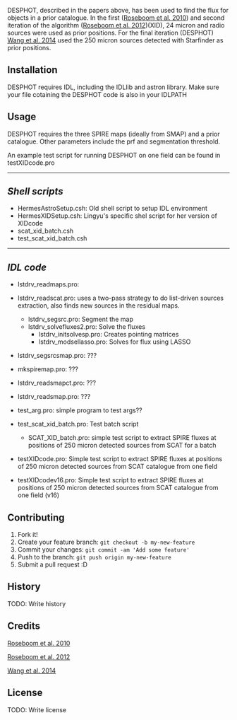 
DESPHOT, described in the papers above, has been used to find the flux for objects in a prior catalogue. In the first ([Roseboom et al. 2010](http://adsabs.harvard.edu/cgi-bin/bib_query?arXiv:1009.1658)) and second iteration of the algorithm ([Roseboom et al. 2012](http://adsabs.harvard.edu/abs/2012MNRAS.419.2758R))(XID), 24 micron and radio sources were used as prior positions. For the final iteration (DESPHOT) [Wang et al. 2014](http://adsabs.harvard.edu/cgi-bin/bib_query?arXiv:1312.0552) used the 250 micron sources detected with Starfinder as prior positions.


## Installation

DESPHOT requires IDL, including the IDLlib and astron library. Make sure your file cotaining the DESPHOT code is also in your IDLPATH

## Usage
DESPHOT requires the three SPIRE maps (ideally from SMAP) and a prior catalogue. Other parameters include the prf and segmentation threshold.

An example test script for running DESPHOT on one field can be found in testXIDcode.pro


---
***Shell scripts***
----
-   HermesAstroSetup.csh: Old shell script to setup IDL environment
-   HermesXIDSetup.csh: Lingyu's specific shel script for her version of XIDcode
-   scat_xid_batch.csh
-   test_scat_xid_batch.csh

---
***IDL code***
----

-   lstdrv_readmaps.pro: 
-   lstdrv_readscat.pro: uses a two-pass strategy to do list-driven sources extraction, also finds new sources in the residual maps.

    -   lstdrv_segsrc.pro: Segment the map
    -   lstdrv_solvefluxes2.pro: Solve the fluxes
        -   lstdrv_initsolvesp.pro: Creates pointing matrices 
        -   lstdrv_modsellasso.pro: Solves for flux using LASSO

-   lstdrv_segsrcsmap.pro: ???
-   mkspiremap.pro: ???
-   lstdrv_readsmapct.pro: ???
-   lstdrv_readsmap.pro: ???

-   test_arg.pro: simple program to test args??
-   test_scat_xid_batch.pro: Test batch script
    -   SCAT_XID_batch.pro: simple test script to extract SPIRE fluxes at positions of 250 micron detected sources from SCAT for a batch
-   testXIDcode.pro: Simple test script to extract SPIRE fluxes at positions of 250 micron detected sources from SCAT catalogue from one field
-   testXIDcodev16.pro: Simple test script to extract SPIRE fluxes at positions of 250 micron detected sources from SCAT catalogue from one field (v16)


## Contributing

1. Fork it!
2. Create your feature branch: `git checkout -b my-new-feature`
3. Commit your changes: `git commit -am 'Add some feature'`
4. Push to the branch: `git push origin my-new-feature`
5. Submit a pull request :D

## History

TODO: Write history

## Credits
[Roseboom et al. 2010](http://adsabs.harvard.edu/cgi-bin/bib_query?arXiv:1009.1658)

[Roseboom et al. 2012](http://adsabs.harvard.edu/abs/2012MNRAS.419.2758R)

[Wang et al. 2014](http://adsabs.harvard.edu/cgi-bin/bib_query?arXiv:1312.0552)


## License

TODO: Write license
